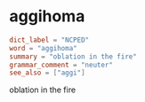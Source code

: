 # aggihoma

``` toml
dict_label = "NCPED"
word = "aggihoma"
summary = "oblation in the fire"
grammar_comment = "neuter"
see_also = ["aggi"]
```

oblation in the fire

